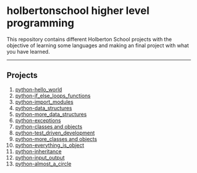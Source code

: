 # holbertonschool higher level programming

This repository contains different Holberton School projects with the objective of learning some languages and making an final project with what you have learned.

------------


## Projects
1. <a href="https://github.com/Joy-Amorin/holbertonschool-higher_level_programming/tree/master/python-hello_world">python-hello_world</a>
2. <a href="https://github.com/Joy-Amorin/holbertonschool-higher_level_programming/tree/master/python-if_else_loops_functions">python-if_else_loops_functions</a>
3. <a href="https://github.com/Joy-Amorin/holbertonschool-higher_level_programming/tree/master/python-import_modules">python-import_modules</a>
4. <a href="https://github.com/Joy-Amorin/holbertonschool-higher_level_programming/tree/master/python-data_structures">python-data_structures</a>
5. <a href="https://github.com/Joy-Amorin/holbertonschool-higher_level_programming/tree/master/python-more_data_structures">python-more_data_structures</a>
6. <a href="https://github.com/Joy-Amorin/holbertonschool-higher_level_programming/tree/master/python-exceptions">python-exceptions</a>
7. <a href="https://github.com/Joy-Amorin/holbertonschool-higher_level_programming/tree/master/python-classes">python-classes and objects</a>
8. <a href="https://github.com/Joy-Amorin/holbertonschool-higher_level_programming/tree/master/python-test_driven_development">python-test_driven_development</a>
9. <a href="https://github.com/Joy-Amorin/holbertonschool-higher_level_programming/tree/master/python-more_classes">python-more_classes and objects</a>
10. <a href="https://github.com/Joy-Amorin/holbertonschool-higher_level_programming/tree/master/python-everything_is_object">python-everything_is_object</a>
11. <a href="https://github.com/Joy-Amorin/holbertonschool-higher_level_programming/tree/master/python-inheritance">python-inheritance</a>
12. <a href="https://github.com/Joy-Amorin/holbertonschool-higher_level_programming/tree/master/python-input_output">python-input_output</a>
13. <a href="https://github.com/Joy-Amorin/holbertonschool-higher_level_programming/tree/master/python-almost_a_circle">python-almost_a_circle</a>
